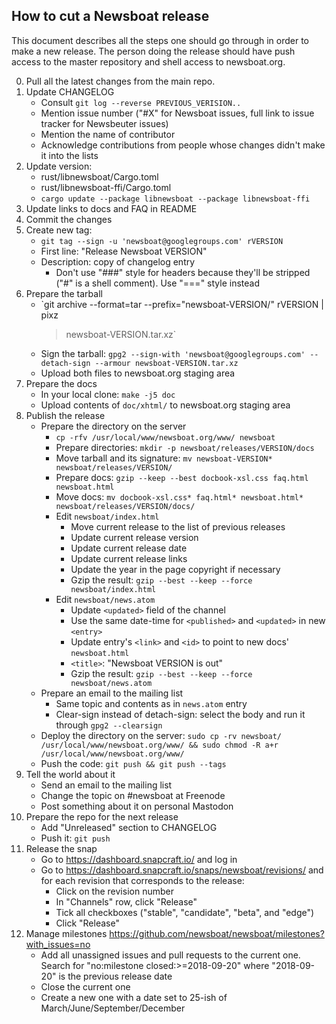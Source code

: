 How to cut a Newsboat release
-----------------------------

This document describes all the steps one should go through in order to make
a new release. The person doing the release should have push access to the
master repository and shell access to newsboat.org.

0. Pull all the latest changes from the main repo.
1. Update CHANGELOG
    * Consult `git log --reverse PREVIOUS_VERISION..`
    * Mention issue number ("#X" for Newsboat issues, full link to issue tracker
        for Newsbeuter issues)
    * Mention the name of contributor
    * Acknowledge contributions from people whose changes didn't make it into
        the lists
2. Update version:
    * rust/libnewsboat/Cargo.toml
    * rust/libnewsboat-ffi/Cargo.toml
    * `cargo update --package libnewsboat --package libnewsboat-ffi`
3. Update links to docs and FAQ in README
4. Commit the changes
5. Create new tag:
    * `git tag --sign -u 'newsboat@googlegroups.com' rVERSION`
    * First line: "Release Newsboat VERSION"
    * Description: copy of changelog entry
        * Don't use "###" style for headers because they'll be stripped ("#" is
            a shell comment). Use "===" style instead
6. Prepare the tarball
    * `git archive --format=tar --prefix="newsboat-VERSION/" rVERSION | pixz
        > newsboat-VERSION.tar.xz`
    * Sign the tarball:
        `gpg2 --sign-with 'newsboat@googlegroups.com' --detach-sign --armour newsboat-VERSION.tar.xz`
    * Upload both files to newsboat.org staging area
7. Prepare the docs
    * In your local clone: `make -j5 doc`
    * Upload contents of `doc/xhtml/` to newsboat.org staging area
8. Publish the release
    * Prepare the directory on the server
        * `cp -rfv /usr/local/www/newsboat.org/www/ newsboat`
        * Prepare directories: `mkdir -p newsboat/releases/VERSION/docs`
        * Move tarball and its signature:
            `mv newsboat-VERSION* newsboat/releases/VERSION/`
        * Prepare docs:
            `gzip --keep --best docbook-xsl.css faq.html newsboat.html`
        * Move docs:
            `mv docbook-xsl.css* faq.html* newsboat.html* newsboat/releases/VERSION/docs/`
        * Edit `newsboat/index.html`
            * Move current release to the list of previous releases
            * Update current release version
            * Update current release date
            * Update current release links
            * Update the year in the page copyright if necessary
            * Gzip the result: `gzip --best --keep --force newsboat/index.html`
        * Edit `newsboat/news.atom`
            * Update `<updated>` field of the channel
            * Use the same date-time for `<published>` and `<updated>` in new
                `<entry>`
            * Update entry's `<link>` and `<id>` to point to new docs'
                `newsboat.html`
            * `<title>`: "Newsboat VERSION is out"
            * Gzip the result: `gzip --best --keep --force newsboat/news.atom`
    * Prepare an email to the mailing list
        * Same topic and contents as in `news.atom` entry
        * Clear-sign instead of detach-sign: select the body and run it through
            `gpg2 --clearsign`
    * Deploy the directory on the server:
        `sudo cp -rv newsboat/ /usr/local/www/newsboat.org/www/ && sudo chmod -R a+r /usr/local/www/newsboat.org/www/`
    * Push the code: `git push && git push --tags`
9. Tell the world about it
    * Send an email to the mailing list
    * Change the topic on #newsboat at Freenode
    * Post something about it on personal Mastodon
10. Prepare the repo for the next release
    * Add "Unreleased" section to CHANGELOG
    * Push it: `git push`
11. Release the snap
    * Go to https://dashboard.snapcraft.io/ and log in
    * Go to https://dashboard.snapcraft.io/snaps/newsboat/revisions/ and for
        each revision that corresponds to the release:
        * Click on the revision number
        * In "Channels" row, click "Release"
        * Tick all checkboxes ("stable", "candidate", "beta", and "edge")
        * Click "Release"
12. Manage milestones https://github.com/newsboat/newsboat/milestones?with_issues=no
    * Add all unassigned issues and pull requests to the current one. Search for
        "no:milestone closed:>=2018-09-20" where "2018-09-20" is the previous
        release date
    * Close the current one
    * Create a new one with a date set to 25-ish of March/June/September/December
